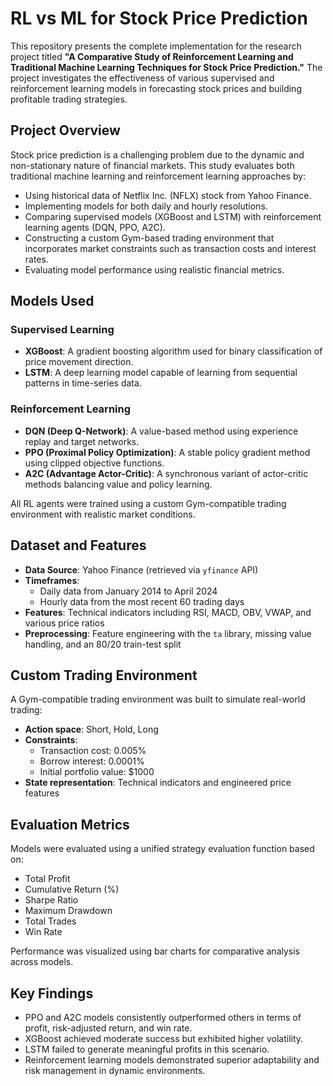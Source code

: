 # RL vs ML for Stock Price Prediction

This repository presents the complete implementation for the research project titled **"A Comparative Study of Reinforcement Learning and Traditional Machine Learning Techniques for Stock Price Prediction."** The project investigates the effectiveness of various supervised and reinforcement learning models in forecasting stock prices and building profitable trading strategies.

## Project Overview

Stock price prediction is a challenging problem due to the dynamic and non-stationary nature of financial markets. This study evaluates both traditional machine learning and reinforcement learning approaches by:

- Using historical data of Netflix Inc. (NFLX) stock from Yahoo Finance.
- Implementing models for both daily and hourly resolutions.
- Comparing supervised models (XGBoost and LSTM) with reinforcement learning agents (DQN, PPO, A2C).
- Constructing a custom Gym-based trading environment that incorporates market constraints such as transaction costs and interest rates.
- Evaluating model performance using realistic financial metrics.

## Models Used

### Supervised Learning
- **XGBoost**: A gradient boosting algorithm used for binary classification of price movement direction.
- **LSTM**: A deep learning model capable of learning from sequential patterns in time-series data.

### Reinforcement Learning
- **DQN (Deep Q-Network)**: A value-based method using experience replay and target networks.
- **PPO (Proximal Policy Optimization)**: A stable policy gradient method using clipped objective functions.
- **A2C (Advantage Actor-Critic)**: A synchronous variant of actor-critic methods balancing value and policy learning.

All RL agents were trained using a custom Gym-compatible trading environment with realistic market conditions.

## Dataset and Features

- **Data Source**: Yahoo Finance (retrieved via `yfinance` API)
- **Timeframes**:
  - Daily data from January 2014 to April 2024
  - Hourly data from the most recent 60 trading days
- **Features**: Technical indicators including RSI, MACD, OBV, VWAP, and various price ratios
- **Preprocessing**: Feature engineering with the `ta` library, missing value handling, and an 80/20 train-test split

## Custom Trading Environment

A Gym-compatible trading environment was built to simulate real-world trading:

- **Action space**: Short, Hold, Long
- **Constraints**:
  - Transaction cost: 0.005%
  - Borrow interest: 0.0001%
  - Initial portfolio value: $1000
- **State representation**: Technical indicators and engineered price features

## Evaluation Metrics

Models were evaluated using a unified strategy evaluation function based on:

- Total Profit
- Cumulative Return (%)
- Sharpe Ratio
- Maximum Drawdown
- Total Trades
- Win Rate

Performance was visualized using bar charts for comparative analysis across models.

## Key Findings

- PPO and A2C models consistently outperformed others in terms of profit, risk-adjusted return, and win rate.
- XGBoost achieved moderate success but exhibited higher volatility.
- LSTM failed to generate meaningful profits in this scenario.
- Reinforcement learning models demonstrated superior adaptability and risk management in dynamic environments.
